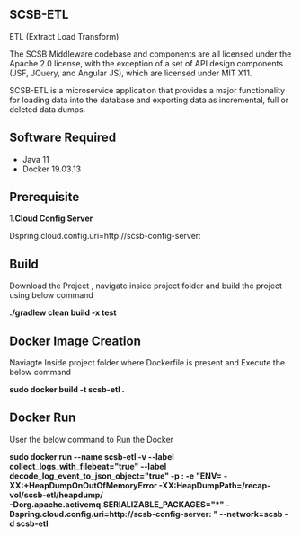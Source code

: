 ## SCSB-ETL

ETL (Extract Load Transform)

The SCSB Middleware codebase and components are all licensed under the Apache 2.0 license, with the exception of a set of API design components (JSF, JQuery, and Angular JS), which are licensed under MIT X11.

SCSB-ETL is a microservice application that provides a major functionality for loading data into the database and exporting data as incremental, full or deleted data dumps.

## Software Required

  - Java 11
  - Docker 19.03.13   

## Prerequisite

1.**Cloud Config Server**

Dspring.cloud.config.uri=http://scsb-config-server:<port>

## Build

Download the Project , navigate inside project folder and build the project using below command

**./gradlew clean build -x test**

## Docker Image Creation

Naviagte Inside project folder where Dockerfile is present and Execute the below command

**sudo docker build -t scsb-etl .**

## Docker Run

User the below command to Run the Docker

**sudo docker run --name scsb-etl  -v <volume> --label collect_logs_with_filebeat="true" --label decode_log_event_to_json_object="true" -p <port>:<port> -e "ENV= -XX:+HeapDumpOnOutOfMemoryError   -XX:HeapDumpPath=/recap-vol/scsb-etl/heapdump/  
-Dorg.apache.activemq.SERIALIZABLE_PACKAGES="*"  -Dspring.cloud.config.uri=http://scsb-config-server:<port> "  --network=scsb -d scsb-etl**


